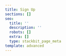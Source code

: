 ```yaml
---
title: Sign Up
sections: []
seo:
  title: ''
  description: ''
  robots: []
  extra: []
  type: stackbit_page_meta
template: advanced
---
```

